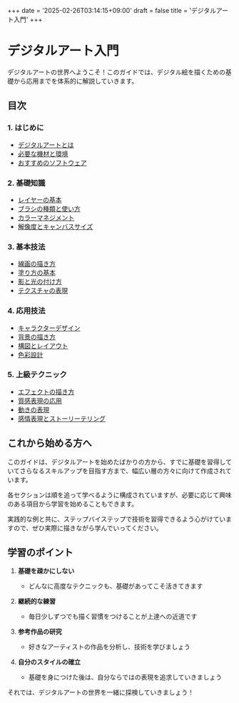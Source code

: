 +++
date = '2025-02-26T03:14:15+09:00'
draft = false
title = 'デジタルアート入門'
+++

# デジタルアート入門

デジタルアートの世界へようこそ！このガイドでは、デジタル絵を描くための基礎から応用までを体系的に解説していきます。

## 目次

### 1. はじめに
- [デジタルアートとは](/posts/digital-art-intro)
- [必要な機材と環境](/posts/digital-art-equipment)
- [おすすめのソフトウェア](/posts/digital-art-software)

### 2. 基礎知識
- [レイヤーの基本](/posts/layers-basics)
- [ブラシの種類と使い方](/posts/brush-types)
- [カラーマネジメント](/posts/color-management)
- [解像度とキャンバスサイズ](/posts/resolution-and-canvas)

### 3. 基本技法
- [線画の描き方](/posts/lineart-basics)
- [塗り方の基本](/posts/coloring-basics)
- [影と光の付け方](/posts/shadow-and-light)
- [テクスチャの表現](/posts/texture-basics)

### 4. 応用技法
- [キャラクターデザイン](/posts/character-design)
- [背景の描き方](/posts/background-art)
- [構図とレイアウト](/posts/composition)
- [色彩設計](/posts/color-design)

### 5. 上級テクニック
- [エフェクトの描き方](/posts/effects)
- [質感表現の応用](/posts/advanced-textures)
- [動きの表現](/posts/dynamic-poses)
- [感情表現とストーリーテリング](/posts/storytelling)

## これから始める方へ

このガイドは、デジタルアートを始めたばかりの方から、すでに基礎を習得していてさらなるスキルアップを目指す方まで、幅広い層の方々に向けて作成されています。

各セクションは順を追って学べるように構成されていますが、必要に応じて興味のある項目から学習を始めることもできます。

実践的な例と共に、ステップバイステップで技術を習得できるよう心がけていますので、ぜひ実際に描きながら学んでいってください。

## 学習のポイント

1. **基礎を疎かにしない**
   - どんなに高度なテクニックも、基礎があってこそ活きてきます

2. **継続的な練習**
   - 毎日少しずつでも描く習慣をつけることが上達への近道です

3. **参考作品の研究**
   - 好きなアーティストの作品を分析し、技術を学びましょう

4. **自分のスタイルの確立**
   - 基礎を身につけた後は、自分ならではの表現を追求していきましょう

それでは、デジタルアートの世界を一緒に探検していきましょう！
